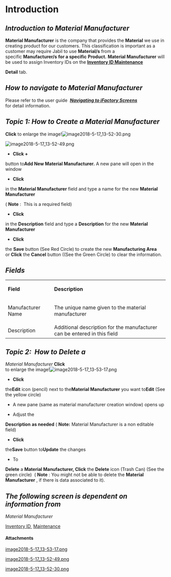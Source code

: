 # Introduction



## ***Introduction to Material Manufacturer***  


**Material Manufacturer** 
is the company that provides the **Material** we use in creating product for our customers. This classification is important as a customer may require Jabil to use **Material/s** from a specific **Manufacturer/s** **for a specific** **Product.**  **Material Manufacturer** will be used to assign Inventory IDs on the **[Inventory ID Maintenance](/iFactory-JGP-MES/iFactory-JGP-MES-Home/iFactory-JGP-MS/CONTENT/Product/Inventory-ID.md)** 

**Detail** tab.

## ***How to navigate to Material Manufacturer***  


Please refer to the user guide 
***[Navigating to iFactory Screens](iFactory-JGP-MES/iFactory-JGP-MES-Home/iFactory-JGP-MS/CONTENT/Product/Inventory-ID/Material-Manufacturer/User-Guide-%2D-Material-Manufacturer.md)***  
for detail information.


## ***Topic 1: How to Create a Material Manufacturer***  


**Click** 
to enlarge the image!![image2018-5-17_13-52-30.png](/.attachments/29919390.png)



![image2018-5-17_13-52-49.png](/.attachments/29919389.png)



- **Click +**

button to**Add New Material Manufacturer.** A new pane will open in the window
- **Click**

in the **Material Manufacturer**  field and type a name for the new **Material Manufacturer** 

(
**Note** :  This is a required field)

- **Click**

in the **Description** field and type a **Description** for the new **Material Manufacturer** 
- **Click**

the **Save** button (See Red Circle)
to create the new **Manufacturing Area** or **Click** the **Cancel** button ((See the Green Circle)
to clear the information.



## ***Fields***   



<table class="confluenceTable"><colgroup><col /><col /></colgroup><tbody><tr><td class="confluenceTd"><p style="margin-left: 0.0px;"><strong>Field</strong></p></td><td class="confluenceTd"><p style="margin-left: 0.0px;"><strong>Description</strong></p></td></tr><tr><td class="confluenceTd"><p style="margin-left: 0.0px;">Manufacturer Name</p></td><td class="confluenceTd"><p style="margin-left: 0.0px;">The unique name given to the material manufacturer</p></td></tr><tr><td colspan="1" class="confluenceTd">Description</td><td colspan="1" class="confluenceTd">Additional description for the manufacturer can be entered in this field</td></tr></tbody></table>




## ***Topic 2:  How to Delete a***  


*Material Manufacturer* 
**Click**  
to enlarge the image!![image2018-5-17_13-53-17.png](/.attachments/29919388.png)



- **Click**

the**Edit**  icon (pencil) next to the**Material Manufacturer**  you want to**Edit**  (See the yellow circle)
- A new pane (same as material manufacturer creation window) opens up


- Adjust the

**Description** **as needed**  (
**Note:**  Material Manufacturer is a non editable field)
- **Click**

the**Save**  button to**Update**  the changes
- To

**Delete** a **Material Manufacturer, Click** the **Delete** icon (Trash Can) (See the green circle) 
(
**Note** : You might not be able to delete the **Material Manufacturer** , if there is data associated to it).

## ***The following screen is dependent on information from***  


*Material Manufacturer* 

[Inventory ID ](/iFactory-JGP-MES/iFactory-JGP-MES-Home/iFactory-JGP-MS/CONTENT/Product/Inventory-ID.md)
[Maintenance](/iFactory-JGP-MES/iFactory-JGP-MES-Home/iFactory-JGP-MS/CONTENT/Data-Importer/GRN-Hold-Data-Importer.md)


#### Attachments

[image2018-5-17_13-53-17.png](/.attachments/29919388.png)
[image2018-5-17_13-52-49.png](/.attachments/29919389.png)
[image2018-5-17_13-52-30.png](/.attachments/29919390.png)
